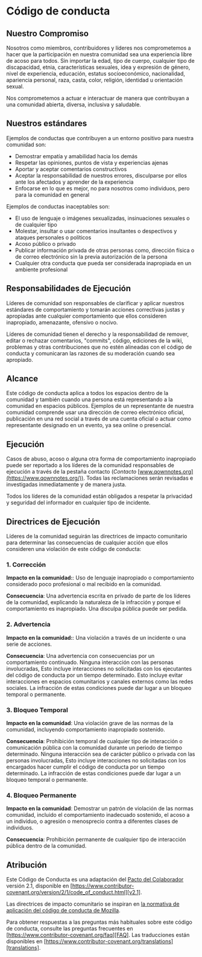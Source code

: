 # Código de conducta

## Nuestro Compromiso

Nosotros como miembros, contribuidores y líderes nos comprometemos a hacer que la participación en nuestra comunidad sea una experiencia libre de acoso para todos. Sin importar la edad, tipo de cuerpo, cualquier tipo de discapacidad, etnia, características sexuales, idea y expresión de género, nivel de experiencia, educación, estatus socioeconómico, nacionalidad, apariencia personal, raza, casta, color, religión, identidad u orientación sexual.

Nos comprometemos a actuar e interactuar de manera que contribuyan a una comunidad abierta, diversa, inclusiva y saludable.

## Nuestros estándares

Ejemplos de conductas que contribuyen a un entorno positivo para nuestra comunidad son:

* Demostrar empatía y amabilidad hacia los demás
* Respetar las opiniones, puntos de vista y experiencias ajenas
* Aportar y aceptar comentarios constructivos
* Aceptar la responsabilidad de nuestros errores, disculparse por ellos ante los afectados y aprender de la experiencia
* Enfocarse en lo que es mejor, no para nosotros como individuos, pero para la comunidad en general

Ejemplos de conductas inaceptables son:

* El uso de lenguaje o imágenes sexualizadas, insinuaciones sexuales o de cualquier tipo
* Molestar, insultar o usar comentarios insultantes o despectivos y ataques personales o políticos
* Acoso público o privado
* Publicar información privada de otras personas como, dirección física o de correo electrónico sin la previa autorización de la persona
* Cualquier otra conducta que pueda ser considerada inapropiada en un ambiente profesional

## Responsabilidades de Ejecución

Líderes de comunidad son responsables de clarificar y aplicar nuestros estándares de comportamiento y tomarán acciones correctivas justas y apropiadas ante cualquier comportamiento que ellos consideren inapropiado, amenazante, ofensivo o nocivo.

Líderes de comunidad tienen el derecho y la responsabilidad de remover, editar o rechazar comentarios, "commits", código, ediciones de la wiki, problemas y otras contribuciones que no estén alineadas con el código de conducta y comunicaran las razones de su moderación cuando sea apropiado.

## Alcance

Este código de conducta aplica a todos los espacios dentro de la comunidad y también cuando una persona está representando a la comunidad en espacios públicos. Ejemplos de un representante de nuestra comunidad comprende usar una dirección de correo electrónico oficial, publicación en una red social a través de una cuenta oficial o actuar como representante designado en un evento, ya sea online o presencial.

## Ejecución

Casos de abuso, acoso o alguna otra forma de comportamiento inapropiado puede ser reportado a los líderes de la comunidad responsables de ejecución a través de la pestaña contacto (*Contacto* [www.qownnotes.org](https://www.qownnotes.org/)). Todas las reclamaciones serán revisadas e investigadas inmediatamente y de manera justa.

Todos los líderes de la comunidad están obligados a respetar la privacidad y seguridad del informador en cualquier tipo de incidente.

## Directrices de Ejecución

Líderes de la comunidad seguirán las directrices de impacto comunitario para determinar las consecuencias de cualquier acción que ellos consideren una violación de este código de conducta:

### 1. Corrección

**Impacto en la comunidad:**: Uso de lenguaje inapropiado o comportamiento considerado poco profesional o mal recibido en la comunidad.

**Consecuencia**: Una advertencia escrita en privado de parte de los líderes de la comunidad, explicando la naturaleza de la infracción y porque el comportamiento es inapropiado. Una disculpa pública puede ser pedida.

### 2. Advertencia

**Impacto en la comunidad:**: Una violación a través de un incidente o una serie de acciones.

**Consecuencia**: Una advertencia con consecuencias por un comportamiento continuado. Ninguna interacción con las personas involucradas, Esto incluye interacciones no solicitadas con los ejecutantes del código de conducta por un tiempo determinado. Esto incluye evitar interacciones en espacios comunitarios y canales externos como las redes sociales. La infracción de estas condiciones puede dar lugar a un bloqueo temporal o permanente.

### 3. Bloqueo Temporal

**Impacto en la comunidad**: Una violación grave de las normas de la comunidad, incluyendo comportamiento inapropiado sostenido.

**Consecuencia**: Prohibición temporal de cualquier tipo de interacción o comunicación pública con la comunidad durante un periodo de tiempo determinado. Ninguna interacción sea de carácter público o privada con las personas involucradas, Esto incluye interacciones no solicitadas con los encargados hacer cumplir el código de conducta por un tiempo determinado. La infracción de estas condiciones puede dar lugar a un bloqueo temporal o permanente.

### 4. Bloqueo Permanente

**Impacto en la comunidad**: Demostrar un patrón de violación de las normas comunidad, incluido el comportamiento inadecuado sostenido, el acoso a un individuo, o agresión o menosprecio contra a diferentes clases de individuos.

**Consecuencia**: Prohibición permanente de cualquier tipo de interacción pública dentro de la comunidad.

## Atribución

Este Código de Conducta es una adaptación del [Pacto del Colaborador][homepage] versión 2.1, disponible en [https://www.contributor-covenant.org/version/2/1/code_of_conduct.html][v2.1].

Las directrices de impacto comunitario se inspiran en [la normativa de aplicación del código de conducta de Mozilla][Mozilla CoC].

Para obtener respuestas a las preguntas más habituales sobre este código de conducta, consulte las preguntas frecuentes en [https://www.contributor-covenant.org/faq][FAQ]. Las traducciones están disponibles en [https://www.contributor-covenant.org/translations][translations].

[homepage]: https://www.contributor-covenant.org
[v2.1]: https://www.contributor-covenant.org/version/2/1/code_of_conduct.html
[Mozilla CoC]: https://github.com/mozilla/diversity
[FAQ]: https://www.contributor-covenant.org/faq
[translations]: https://www.contributor-covenant.org/translations

